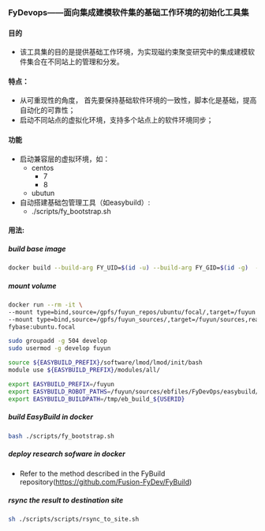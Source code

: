 ###  FyDevops——面向集成建模软件集的基础工作环境的初始化工具集
#### 目的
- 该工具集的目的是提供基础工作环境，为实现磁约束聚变研究中的集成建模软件集合在不同站上的管理和分发。

#### 特点：
- 从可重现性的角度， 首先要保持基础软件环境的一致性，脚本化是基础，提高自动化的可靠性；
- 启动不同站点的虚拟化环境，支持多个站点上的软件环境同步；
#### 功能
- 启动兼容层的虚拟环境，如：
    - centos
        - 7
        - 8
    - ubutun
- 自动搭建基础包管理工具（如easybuild）:
    - ./scripts/fy_bootstrap.sh
#### 用法:
##### build base image

```bash
docker build --build-arg FY_UID=$(id -u) --build-arg FY_GID=$(id -g)  -t fybase:ubuntu.focal .
```

##### mount volume

```bash
docker run --rm -it \
--mount type=bind,source=/gpfs/fuyun_repos/ubuntu/focal/,target=/fuyun \
--mount type=bind,source=/gpfs/fuyun_sources/,target=/fuyun/sources,readonly \
fybase:ubuntu.focal
```

```bash
sudo groupadd -g 504 develop
sudo usermod -g develop fuyun

source ${EASYBUILD_PREFIX}/software/lmod/lmod/init/bash
module use ${EASYBUILD_PREFIX}/modules/all/

export EASYBUILD_PREFIX=/fuyun
export EASYBUILD_ROBOT_PATHS=/fuyun/sources/ebfiles/FyDevOps/easybuild/easyconfigs/:/fuyun/sources/ebfiles/imas_ebs/easybuild/easyconfigs/:/fuyun/sources/ebfiles/easybuild-easyconfigs/:$EBROOTEASYBUILD/easybuild/easyconfigs
export EASYBUILD_BUILDPATH=/tmp/eb_build_${USERID}

```
##### build EasyBuild in docker
```bash
bash ./scripts/fy_bootstrap.sh
```
##### deploy research sofware in docker 
- Refer to the method described in the FyBuild repository(https://github.com/Fusion-FyDev/FyBuild)

##### rsync the result to destination site
```bash
sh ./scripts/scripts/rsync_to_site.sh
```